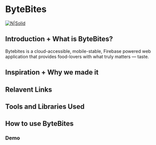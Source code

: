 # ByteBites

[![N|Solid](https://i.imgur.com/geOvXho.png)](temp)

## Introduction + What is ByteBites?
Bytebites is a cloud-accessible, mobile-stable, Firebase powered web application that provides food-lovers with what truly matters — taste.


## Inspiration + Why we made it

## Relavent Links

## Tools and Libraries Used

## How to use ByteBites

### Demo
